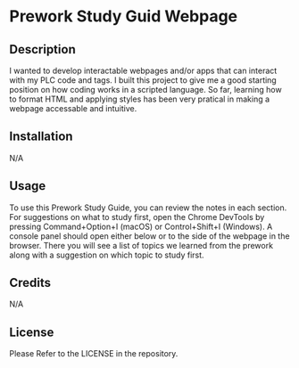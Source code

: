 # Prework Study Guid Webpage

## Description


I wanted to develop interactable webpages and/or apps that can interact with my PLC code and tags. I built this project to give me a good starting position on how coding works in a scripted language. So far, learning how to format HTML and applying styles has been very pratical in making a webpage accessable and intuitive.


## Installation

N/A

## Usage

To use this Prework Study Guide, you can review the notes in each section. For suggestions on what to study first, open the Chrome DevTools by pressing Command+Option+I (macOS) or Control+Shift+I (Windows). A console panel should open either below or to the side of the webpage in the browser. There you will see a list of topics we learned from the prework along with a suggestion on which topic to study first.

## Credits

N/A

## License

Please Refer to the LICENSE in the repository.
